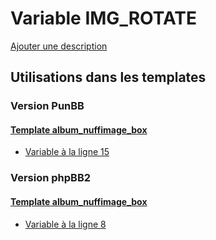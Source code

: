 # Variable IMG_ROTATE
[Ajouter une description](https://fa-tvars.appspot.com/var/IMG_ROTATE)

## Utilisations dans les templates

### Version PunBB

#### [Template album_nuffimage_box](punbb/album_nuffimage_box.md)
* [Variable &agrave; la ligne 15](../punbb/album_nuffimage_box.tpl#L15)

### Version phpBB2

#### [Template album_nuffimage_box](subsilver/album_nuffimage_box.md)
* [Variable &agrave; la ligne 8](../subsilver/album_nuffimage_box.tpl#L8)